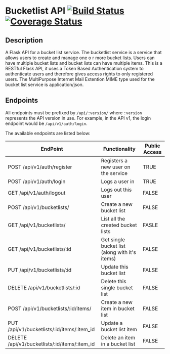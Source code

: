 # Bucketlist API [![Build Status](https://travis-ci.org/andela-ashuaib/bucketlist-api.svg)](https://travis-ci.org/andela-ashuaib/bucketlist-api) [![Coverage Status](https://coveralls.io/repos/andela-ashuaib/bucketlist-api/badge.svg?branch=master&service=github)](https://coveralls.io/github/andela-ashuaib/bucketlist-api?branch=master)


## Description

A Flask API for a bucket list service. The bucketlist service is a service that allows users to create and manage one o r more bucket lists. Users can have multiple bucket lists and bucket lists can have multiple items. This is a RESTful Flask API, it uses a Token Based Authentication system to authenticate users and therefore gives access rights to only registered users. The MultiPurpose Internet Mail Extention MIME type used for the bucket list service is application/json.


## Endpoints
All endpoints must be prefixed by ```/api/:version/``` where ```:version``` represents the API version in use. For example, in the API v1, the login endpoint would be ```/api/v1/auth/login```.

The available endpoints are listed below:

EndPoint |Functionality|Public Access
---------|-------------|--------------
POST /api/v1/auth/register|Registers a new user on the service|TRUE
POST /api/v1/auth/login|Logs a user in|TRUE
GET /api/v1/auth/logout|Logs out this user|FALSE
POST /api/v1/bucketlists/|Create a new bucket list|FALSE
GET /api/v1/bucketlists/|List all the created bucket lists|FASLE
GET /api/v1/bucketlists/:id|Get single bucket list (along with it's items)|FALSE
PUT /api/v1/bucketlists/:id|Update this bucket list|FALSE
DELETE /api/v1/bucketlists/:id|Delete this single bucket list|FALSE
POST /api/v1/bucketlists/:id/items/|Create a new item in bucket list|FALSE
PUT /api/v1/bucketlists/:id/items/:item_id|Update a bucket list item|FALSE
DELETE /api/v1/bucketlists/:id/items/:item_id|Delete an item in a bucket list|FALSE